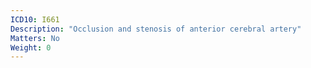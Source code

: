 ```yaml
---
ICD10: I661
Description: "Occlusion and stenosis of anterior cerebral artery"
Matters: No
Weight: 0
---
```


